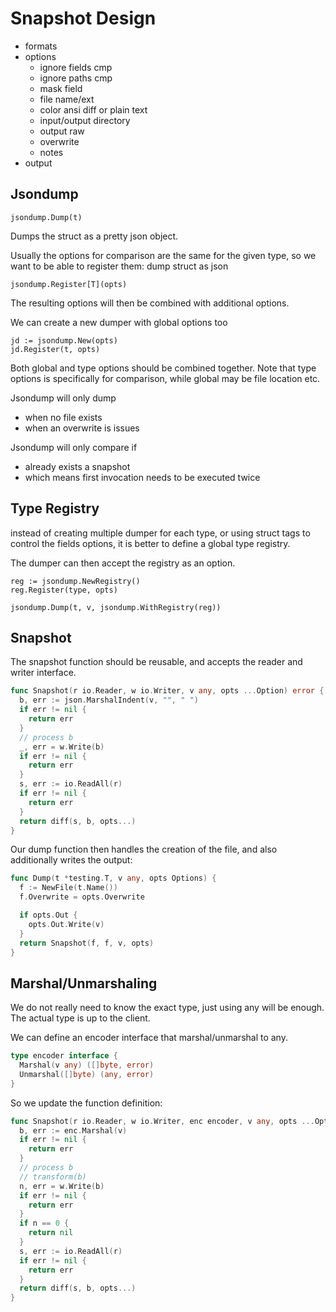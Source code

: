 # Snapshot Design


- formats
- options
  - ignore fields cmp
  - ignore paths cmp
  - mask field
  - file name/ext
  - color ansi diff or plain text
  - input/output directory
  - output raw
  - overwrite
  - notes
- output

## Jsondump

```
jsondump.Dump(t)
```

Dumps the struct as a pretty json object.

Usually the options for comparison are the same for the given type, so we want to be able to register them:
dump struct as json

```
jsondump.Register[T](opts)
```

The resulting options will then be combined with additional options.

We can create a new dumper with global options too

```
jd := jsondump.New(opts)
jd.Register(t, opts)
```

Both global and type options should be combined together. Note that type options is specifically for comparison, while global may be file location etc.

Jsondump will only dump 
- when no file exists
- when an overwrite is issues

Jsondump will only compare if
- already exists a snapshot
- which means first invocation needs to be executed twice

## Type Registry 

instead of creating multiple dumper for each type, or using struct tags to control the fields options, it is better to define a global type registry.

The dumper can then accept the registry as an option.

```
reg := jsondump.NewRegistry()
reg.Register(type, opts)

jsondump.Dump(t, v, jsondump.WithRegistry(reg))
```

## Snapshot

The snapshot function should be reusable, and accepts the reader and writer interface.


```go
func Snapshot(r io.Reader, w io.Writer, v any, opts ...Option) error {
  b, err := json.MarshalIndent(v, "", " ")
  if err != nil {
    return err
  }
  // process b
  _, err = w.Write(b)
  if err != nil {
    return err
  }
  s, err := io.ReadAll(r)
  if err != nil {
    return err
  }
  return diff(s, b, opts...)
}
```

Our dump function then handles the creation of the file, and also additionally writes the output:

```go
func Dump(t *testing.T, v any, opts Options) {
  f := NewFile(t.Name())
  f.Overwrite = opts.Overwrite

  if opts.Out {
    opts.Out.Write(v)
  }
  return Snapshot(f, f, v, opts)
}
```

## Marshal/Unmarshaling

We do not really need to know the exact type, just using any will be enough. The actual type is up to the client.

We can define an encoder interface that marshal/unmarshal to any.

```go
type encoder interface {
  Marshal(v any) ([]byte, error)
  Unmarshal([]byte) (any, error)
}
```

So we update the function definition:


```go
func Snapshot(r io.Reader, w io.Writer, enc encoder, v any, opts ...Option) error {
  b, err := enc.Marshal(v)
  if err != nil {
    return err
  }
  // process b
  // transform(b)
  n, err = w.Write(b)
  if err != nil {
    return err
  }
  if n == 0 {
    return nil
  }
  s, err := io.ReadAll(r)
  if err != nil {
    return err
  }
  return diff(s, b, opts...)
}
```

